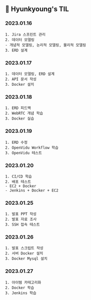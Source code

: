 ## 📝 Hyunkyoung's TIL

### 2023.01.16
    1. Jira 스프린트 관리
    2. 데이터 모델링
    - 개념적 모델링, 논리적 모델링, 물리적 모델링
    3. ERD 설계

### 2023.01.17
    1. 데이터 모델링, ERD 설계
    2. API 문서 작성
    3. Docker 설치

### 2023.01.18
    1. ERD 피드백
    2. WebRTC 개념 학습
    3. Docker 실습

### 2023.01.19
    1. ERD 수정
    2. OpenVidu Workflow 학습
    3. OpenVidu 테스트

### 2023.01.20
    1. CI/CD 학습
    2. 배포 테스트
    - EC2 + Docker
    - Jenkins + Docker + EC2

### 2023.01.25
    1. 발표 PPT 작성
    2. 발표 자료 조사
    3. SSH 접속 테스트

### 2023.01.26
    1. 발표 스크립트 작성
    2. 서버 Docker 설치
    3. Docker Mysql 설치

### 2023.01.27
    1. 아이템 카테고리화
    2. Docker 학습
    3. Jenkins 학습
    